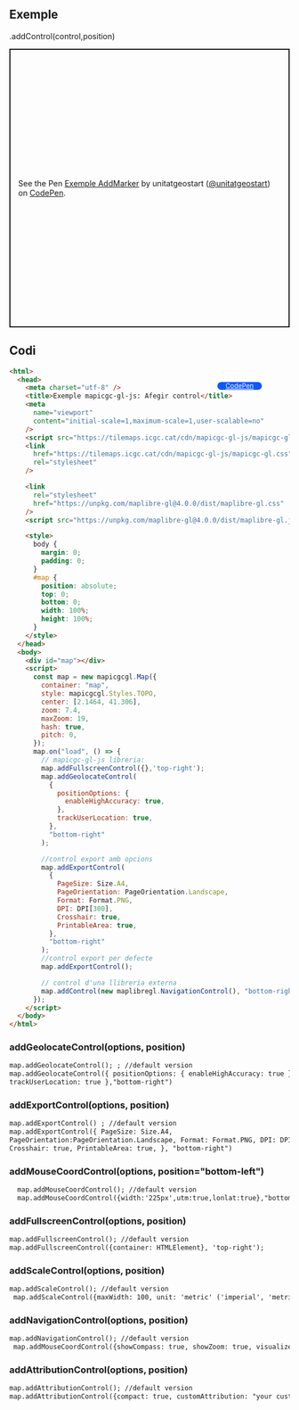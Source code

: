 ## Exemple

.addControl(control,position)

<p class="codepen" data-height="500" data-theme-id="light" data-slug-hash="ZEPxgKW" data-editable="true" data-user="unitatgeostart" style="height: 500px; box-sizing: border-box; display: flex; align-items: center; justify-content: center; border: 2px solid; margin: 1em 0; padding: 1em;">
  <span>See the Pen <a href="https://codepen.io/unitatgeostart/pen/ZEPxgKW">
  Exemple AddMarker</a> by unitatgeostart (<a href="https://codepen.io/unitatgeostart">@unitatgeostart</a>)
  on <a href="https://codepen.io">CodePen</a>.</span>
</p>
<script async src="https://cpwebassets.codepen.io/assets/embed/ei.js"></script>

<a style="color: white" target="_blank" class=" button btn btn-primary" href="https://codepen.io/unitatgeostart/pen/ZEPxgKW">CodePen</a>

<style>
.button{
    position: relative;
    top: 84px;
    z-index: 1;
    /* right: -46px; */
    width: 80px;
    float: right;
    right: 50px;
    background-color: #0d58ff;
    border-radius: 10px;
    text-align: -webkit-center;
    font-size: smaller;
    
  }
    .button:hover{

    background-color: #032879;

  }
  </style>

## Codi

```html
<html>
  <head>
    <meta charset="utf-8" />
    <title>Exemple mapicgc-gl-js: Afegir control</title>
    <meta
      name="viewport"
      content="initial-scale=1,maximum-scale=1,user-scalable=no"
    />
    <script src="https://tilemaps.icgc.cat/cdn/mapicgc-gl-js/mapicgc-gl.js"></script>
    <link
      href="https://tilemaps.icgc.cat/cdn/mapicgc-gl-js/mapicgc-gl.css"
      rel="stylesheet"
    />

    <link
      rel="stylesheet"
      href="https://unpkg.com/maplibre-gl@4.0.0/dist/maplibre-gl.css"
    />
    <script src="https://unpkg.com/maplibre-gl@4.0.0/dist/maplibre-gl.js"></script>

    <style>
      body {
        margin: 0;
        padding: 0;
      }
      #map {
        position: absolute;
        top: 0;
        bottom: 0;
        width: 100%;
        height: 100%;
      }
    </style>
  </head>
  <body>
    <div id="map"></div>
    <script>
      const map = new mapicgcgl.Map({
        container: "map",
        style: mapicgcgl.Styles.TOPO,
        center: [2.1464, 41.306],
        zoom: 7.4,
        maxZoom: 19,
        hash: true,
        pitch: 0,
      });
      map.on("load", () => {
        // mapicgc-gl-js libreria:
        map.addFullscreenControl({},'top-right');
        map.addGeolocateControl(
          {
            positionOptions: {
              enableHighAccuracy: true,
            },
            trackUserLocation: true,
          },
          "bottom-right"
        );

        //control export amb opcions
        map.addExportControl(
          {
            PageSize: Size.A4,
            PageOrientation: PageOrientation.Landscape,
            Format: Format.PNG,
            DPI: DPI[300],
            Crosshair: true,
            PrintableArea: true,
          },
          "bottom-right"
        );
        //control export per defecte
        map.addExportControl();

        // control d'una llibreria externa
        map.addControl(new maplibregl.NavigationControl(), "bottom-right");
      });
    </script>
  </body>
</html>
```

### addGeolocateControl(options, position)

```html
map.addGeolocateControl(); ; //default version
map.addGeolocateControl({ positionOptions: { enableHighAccuracy: true },
trackUserLocation: true },"bottom-right")
```

### addExportControl(options, position)

```html
map.addExportControl() ; //default version
map.addExportControl({ PageSize: Size.A4,
PageOrientation:PageOrientation.Landscape, Format: Format.PNG, DPI: DPI[300],
Crosshair: true, PrintableArea: true, }, "bottom-right")
```
### addMouseCoordControl(options, position="bottom-left")
```html
  map.addMouseCoordControl(); //default version
  map.addMouseCoordControl({width:'225px',utm:true,lonlat:true},"bottom-left");
```

### addFullscreenControl(options, position) 

```html
map.addFullscreenControl(); //default version
map.addFullscreenControl({container: HTMLElement}, 'top-right');
```
### addScaleControl(options, position)
```html
map.addScaleControl(); //default version
 map.addScaleControl({maxWidth: 100, unit: 'metric' ('imperial', 'metric' or 'nautical')}, "top-right");
```

### addNavigationControl(options, position)
```html
map.addNavigationControl(); //default version
 map.addMouseCoordControl({showCompass: true, showZoom: true, visualizePitch: true}, "top-right");
```

###  addAttributionControl(options, position)
```html
map.addAttributionControl(); //default version
map.addAttributionControl({compact: true, customAttribution: "your custom attribution" }, "bottom-right");
```

